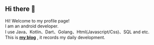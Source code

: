 ## Hi there 👋

[Logo]:https://5b0988e595225.cdn.sohucs.com/images/20171011/cefc107b8ea84214b3d6a951a14e8d41.jpeg

Hi! Welcome to my profile page!<br>
I am an android developer.<br>
I use Java、Kotlin、Dart、Golang、Html(Javascript/Css)、SQL and etc.<br>
This is **[my blog](https://www.jianshu.com/u/9178bdd8f353 "简书")** , it records my daily development.<br>
